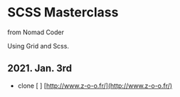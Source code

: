 # SCSS Masterclass

from Nomad Coder

Using Grid and Scss.

## 2021. Jan. 3rd

- clone [ ] [http://www.z-o-o.fr/](http://www.z-o-o.fr/)
